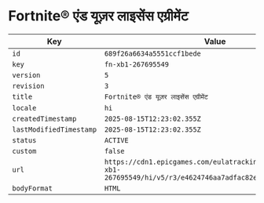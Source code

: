 # Fortnite® एंड यूज़र लाइसेंस एग्रीमेंट

| Key | Value |
| --- | ----- |
| `id` | `689f26a6634a5551ccf1bede` |
| `key` | `fn-xb1-267695549` |
| `version` | `5` |
| `revision` | `3` |
| `title` | `Fortnite® एंड यूज़र लाइसेंस एग्रीमेंट` |
| `locale` | `hi` |
| `createdTimestamp` | `2025-08-15T12:23:02.355Z` |
| `lastModifiedTimestamp` | `2025-08-15T12:23:02.355Z` |
| `status` | `ACTIVE` |
| `custom` | `false` |
| `url` | `https://cdn1.epicgames.com/eulatracking-download/fn-xb1-267695549/hi/v5/r3/e4624746aa7adfac82e1ace03a1ecb18.pdf` |
| `bodyFormat` | `HTML` |

